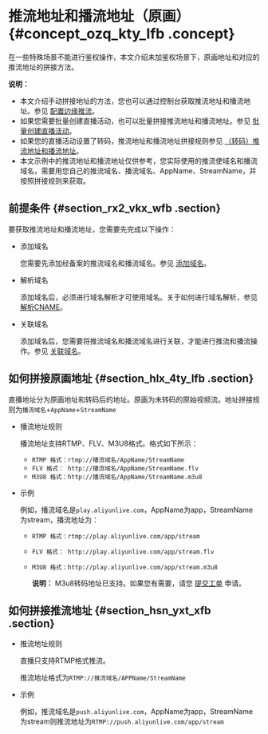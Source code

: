 # 推流地址和播流地址（原画） {#concept_ozq_kty_lfb .concept}

在一些特殊场景不能进行鉴权操作，本文介绍未加鉴权场景下，原画地址和对应的推流地址的拼接方法。

**说明：** 

-   本文介绍手动拼接地址的方法，您也可以通过控制台获取推流地址和播流地址。参见 [配置边缘推流](cn.zh-CN/用户指南/推播流配置/配置边缘推流.md#)。
-   如果您需要批量创建直播活动，也可以批量拼接推流地址和播流地址。参见 [批量创建直播活动](cn.zh-CN/用户指南/推播流配置/批量创建直播活动.md#)。
-   如果您的直播活动设置了转码，推流地址和播流地址拼接规则参见 [（转码）推流地址和播流地址](cn.zh-CN//推流地址与播流地址（原画）.md#)。
-   本文示例中的推流地址和播流地址仅供参考，您实际使用的推流使域名和播流域名，需要用您自己的推流域名、播流域名、AppName、StreamName，并按照拼接规则来获取。

## 前提条件 {#section_rx2_vkx_wfb .section}

要获取推流地址和播流地址，您需要先完成以下操作：

-   添加域名

    您需要先添加经备案的推流域名和播流域名。参见 [添加域名](cn.zh-CN/用户指南/域名管理/管理域名/添加域名.md#)。

-   解析域名

    添加域名后，必须进行域名解析才可使用域名。关于如何进行域名解析，参见 [解析CNAME](cn.zh-CN/用户指南/域名管理/解析CNAME.md#)。

-   关联域名

    添加域名后，您需要将推流域名和播流域名进行关联，才能进行推流和播流操作。参见 [关联域名](cn.zh-CN/用户指南/域名管理/管理域名/关联域名.md#)。


## 如何拼接原画地址 {#section_hlx_4ty_lfb .section}

直播地址分为原画地址和转码后的地址。原画为未转码的原始视频流。地址拼接规则为`播流域名`+`AppName`+`StreamName`

-   播流地址规则

    播流地址支持RTMP、FLV、M3U8格式。格式如下所示：

    -   `RTMP 格式：rtmp://播流域名/AppName/StreamName`
    -   `FLV 格式： http://播流域名/AppName/StreamName.flv`
    -   `M3U8 格式：http://播流域名/AppName/StreamName.m3u8`
-   示例

    例如，播流域名是`play.aliyunlive.com`，AppName为app，StreamName为stream，播流地址为：

    -   `RTMP 格式：rtmp://play.aliyunlive.com/app/stream`
    -   `FLV 格式： http://play.aliyunlive.com/app/stream.flv`
    -   `M3U8 格式：http://play.aliyunlive.com/app/stream.m3u8`

        **说明：** M3u8转码地址已支持。如果您有需要，请您 [提交工单](https://workorder.console.aliyun.com/console.htm#/ticket/add?productCode=live&commonQuestionId=562) 申请。


## 如何拼接推流地址 {#section_hsn_yxt_xfb .section}

-   推流地址规则

    直播只支持RTMP格式推流。

    推流地址格式为`RTMP://推流域名/APPName/StreamName`

-   示例

    例如，推流域名是`push.aliyunlive.com`，AppName为app，StreamName为stream则推流地址为`RTMP://push.aliyunlive.com/app/stream`


